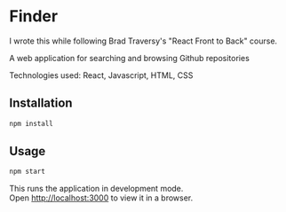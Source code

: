 # Finder

I wrote this while following Brad Traversy's "React Front to Back" course.

A web application for searching and browsing Github repositories

Technologies used: React, Javascript, HTML, CSS

## Installation
```sh
npm install
```
## Usage
```sh
npm start
```
This runs the application in development mode.\
Open [http://localhost:3000](http://localhost:3000) to view it in a browser.
